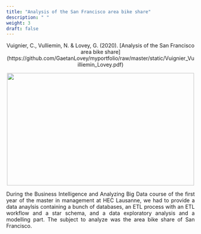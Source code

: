 ```yaml
---
title: "Analysis of the San Francisco area bike share"
description: " "
weight: 3
draft: false
---
```

<center> Vuignier, C., Vulliemin, N. & Lovey, G. (2020). [Analysis of the San Francisco area bike share](https://github.com/GaetanLovey/myportfolio/raw/master/static/Vuignier_Vuilliemin_Lovey.pdf)</center>


<p align="center">
  <img src="/bike.png" width="500" height="300"/>
</p>


<p style="text-align:justify;">During the Business Intelligence and Analyzing Big Data course of the first year of the master in management at HEC Lausanne, we had to provide a data anaylsis containing a bunch of databases, an ETL process with an ETL workflow and a star schema, and a data exploratory analysis and a modelling part. The subject to analyze was the area bike share of San Francisco.</p>  

